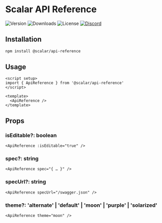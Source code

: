 # Scalar API Reference

![Version](https://img.shields.io/npm/v/%40scalar/api-reference)
![Downloads](https://img.shields.io/npm/dm/%40scalar/api-reference)
![License](https://img.shields.io/npm/l/%40scalar%2Fapi-reference)
[![Discord](https://img.shields.io/discord/1135330207960678410?style=flat&color=5865F2)](https://discord.gg/mw6FQRPh)

## Installation

```bash
npm install @scalar/api-reference
```

## Usage

```vue
<script setup>
import { ApiReference } from '@scalar/api-reference'
</script>

<template>
  <ApiReference />
</template>
```

## Props

### isEditable?: boolean

```vue
<ApiReference :isEditable="true" />
```

### spec?: string

```vue
<ApiReference spec="{ … }" />
```

### specUrl?: string

```vue
<ApiReference specUrl="/swagger.json" />
```

### theme?: 'alternate' | 'default' | 'moon' | 'purple' | 'solarized'

```vue
<ApiReference theme="moon" />
```
